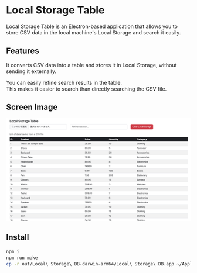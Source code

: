 # Local Storage Table

Local Storage Table is an Electron-based application that allows you to store CSV data in the local machine's Local Storage and search it easily.

##  Features
It converts CSV data into a table and stores it in Local Storage, without sending it externally.

You can easily refine search results in the table.  
This makes it easier to search than directly searching the CSV file.

## Screen Image

<div align="center">
  <img src="static/local-storage-table-image.png">
</div>

## Install

```bash
npm i
npm run make
cp -r out/Local\ Storage\ DB-darwin-arm64/Local\ Storage\ DB.app ~/Applications
```

